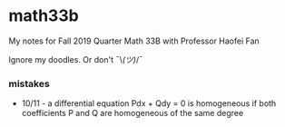 # math33b

My notes for Fall 2019 Quarter Math 33B with Professor Haofei Fan

Ignore my doodles. Or don't ¯\\_(ツ)_/¯

### mistakes
- 10/11 - a differential equation Pdx + Qdy = 0 is homogeneous if both coefficients P and Q are homogeneous of the same degree
